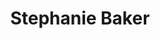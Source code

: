 ---
title: Stephanie Baker
qrcode: data:image/png;base64,iVBORw0KGgoAAAANSUhEUgAAAQAAAAEAAQMAAABmvDolAAAABlBMVEX///8AAABVwtN&#43;AAAB&#43;0lEQVR42uyYvZHsIBCEW4WBSQiEQmb6yYxQCAETg1K/moF9q6tb66wdlcZb9nMQTTPTeOqpp/5WG0k2wFXAV5BlRZA13gsAsDSgh7KwwjUAIc8/7ACOPFrMCGX1NTmWrYdMFosAWXV/rmGFXcBVgVL3ZL8joJqMHFcqw/PoH0T77YD6Q8x9arLFo38wkC8HRsXMitVXOJL9g6V/OSCSY0NC4K72NrdZbgaoAiOBuPuaSJ4IXC43ywKADllViDXBFzjm03M3BZB59XqVZKn7spF5/jIEyAmV5Cq2FugaFllp8WZAR9qhJ3pIM4SommyRpgDZn7jBcHBH1eT1NC0AG0JeIS43fG3Ic7m4nAVAGrhNOlKI5LJozdV0vtuD&#43;wCrL6mHMr/B6fjDzC0Am&#43;5Pr5S&#43;rxBjSBczNwGMbeqTtPsqZq4uR2NAD3lpSDIEedKNeYhXG7wD8DIQ3XnI3c8p4qJJI4CYHqtoctp7OhF3U4BGOEVahE3OjGVRM39PSSYAIF3SA5kOtLe&#43;Tqw3AF6z3v8GtiwdOH0xBczwMDnRZMgzsLq6vQnglYHUeA6bkLn7VwT67cAMD1l1x4KPVOSegNPvIG/RIU/S7&#43;9gAmDFyKvjPtIDmAJG6p5kCGo6PpzDJmwBMzxEKHM6EK9e3mP1PYCnnnrqZ/0LAAD//zcOnfXAFht/AAAAAElFTkSuQmCC
index: false
private: true
---